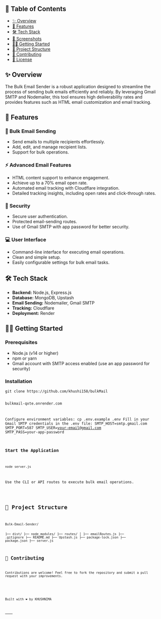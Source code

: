 <h2>📑 Table of Contents</h2>
<ul>
  <li><a href="#overview">✨ Overview</a></li>
  <li><a href="#features">🚀 Features</a></li>
  <li><a href="#tech-stack">🛠️ Tech Stack</a></li>
  <li><a href="#screenshots">📸 Screenshots</a></li>
  <li><a href="#getting-started">🏃‍♂️ Getting Started</a></li>
  <li><a href="#project-structure">📁 Project Structure</a></li>
  <li><a href="#contributing">🤝 Contributing</a></li>
  <li><a href="#license">📄 License</a></li>
</ul>

<h2 id="overview">✨ Overview</h2>
<p>The Bulk Email Sender is a robust application designed to streamline the process of sending bulk emails efficiently and reliably. By leveraging Gmail SMTP and Nodemailer, this tool ensures high deliverability rates and provides features such as HTML email customization and email tracking.</p>

<h2 id="features">🚀 Features</h2>
<h3>📨 Bulk Email Sending</h3>
<ul>
  <li>Send emails to multiple recipients effortlessly.</li>
  <li>Add, edit, and manage recipient lists.</li>
  <li>Support for bulk operations.</li>
</ul>

<h3>⚡ Advanced Email Features</h3>
<ul>
  <li>HTML content support to enhance engagement.</li>
  <li>Achieve up to a 70% email open rate.</li>
  <li>Automated email tracking with Cloudflare integration.</li>
  <li>Detailed tracking insights, including open rates and click-through rates.</li>
</ul>

<h3>🔐 Security</h3>
<ul>
  <li>Secure user authentication.</li>
  <li>Protected email-sending routes.</li>
  <li>Use of Gmail SMTP with app password for better security.</li>
</ul>

<h3>💻 User Interface</h3>
<ul>
  <li>Command-line interface for executing email operations.</li>
  <li>Clean and simple setup.</li>
  <li>Easily configurable settings for bulk email tasks.</li>
</ul>

<h2 id="tech-stack">🛠️ Tech Stack</h2>
<ul>
  <li><strong>Backend:</strong> Node.js, Express.js</li>
  <li><strong>Database:</strong> MongoDB, Upstash</li>
  <li><strong>Email Sending:</strong> Nodemailer, Gmail SMTP</li>
  <li><strong>Tracking:</strong> Cloudflare</li>
  <li><strong>Deployment:</strong> Render</li>
</ul>


<h2 id="getting-started">🏃‍♂️ Getting Started</h2>
<h3>Prerequisites</h3>
<ul>
  <li>Node.js (v14 or higher)</li>
  <li>npm or yarn</li>
  <li>Gmail account with SMTP access enabled (use an app password for security)</li>
</ul>

<h3>Installation</h3>
<pre><code>git clone https://github.com/khushi158/bulkMail

 bulkmail-qxte.onrender.com







Configure environment variables:
cp .env.example .env
Fill in your Gmail SMTP credentials in the .env file:
SMTP_HOST=smtp.gmail.com
SMTP_PORT=587
SMTP_USER=your-email@gmail.com
SMTP_PASS=your-app-password


<h3>Start the Application</h3>
<pre><code>node server.js</code></pre>
<p>Use the CLI or API routes to execute bulk email operations.</p>

<h2 id="project-structure">📁 Project Structure</h2>
<pre><code>Bulk-Email-Sender/


├── dist/
├── node_modules/
├── routes/
│   ├── emailRoutes.js
├── .gitignore
├── README.md
├── Upstash.js
├── package-lock.json
├── package.json
├── server.js


<h2 id="contributing">🤝 Contributing</h2>
<p>Contributions are welcome! Feel free to fork the repository and submit a pull request with your improvements.</p>



<div class="center">
  <p>Built with ❤️ by KHUSHNIMA</p>
  <a href="https://github.com/khushi158/bulk-email-sender/graphs/contributors">
    <img src="https://contrib.rocks/image?repo=khushi158/bulk-email
